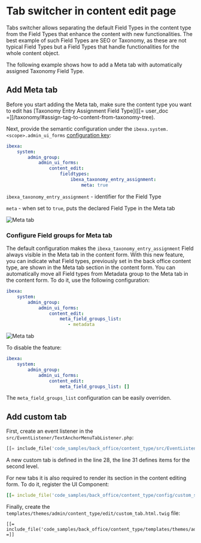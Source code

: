 # Tab switcher in content edit page

Tabs switcher allows separating the default Field Types in the content type from the Field Types that enhance the content with new functionalities.
The best example of such Field Types are SEO or Taxonomy, as these are not typical Field Types but a Field Types that handle functionalities for the whole content object.

The following example shows how to add a Meta tab with automatically assigned Taxonomy Field Type.

## Add Meta tab

Before you start adding the Meta tab, make sure the content type you want to edit has [Taxonomy Entry Assignment Field Type]([[= user_doc =]]/taxonomy/#assign-tag-to-content-from-taxonomy-tree).

Next, provide the semantic configuration under the `ibexa.system.<scope>.admin_ui_forms` [configuration key](configuration.md#configuration-files):

```yaml
ibexa:
    system:
        admin_group:
            admin_ui_forms:
                content_edit:
                    fieldtypes:
                        ibexa_taxonomy_entry_assignment:
                            meta: true

```

`ibexa_taxonomy_entry_assignment` - identifier for the Field Type

`meta` - when set to `true`, puts the declared Field Type in the Meta tab

![Meta tab](tab_switcher.png)


### Configure Field groups for Meta tab

The default configuration makes the `ibexa_taxonomy_entry_assignment` Field always visible in the Meta tab in the content form. 
With this new feature, you can indicate what Field types, previously set in the back office content type, are shown in the Meta tab section in the content form. 
You can automatically move all Field types from Metadata group to the Meta tab in the content form.
To do it, use the following configuration:

```yaml
ibexa:
    system:
        admin_group:
            admin_ui_forms:
                content_edit:
                    meta_field_groups_list:
                       - metadata

```

![Meta tab](tab_switcher_meta.png)

To disable the feature:

```yaml
ibexa:
    system:
        admin_group:
            admin_ui_forms:
                content_edit:
                    meta_field_groups_list: []
```


The `meta_field_groups_list` configuration can be easily overriden.

## Add custom tab

First, create an event listener in the `src/EventListener/TextAnchorMenuTabListener.php`:

``` php hl_lines="28 31"
[[= include_file('code_samples/back_office/content_type/src/EventListener/TextAnchorMenuTabListener.php') =]]
```

A new custom tab is defined in the line 28, the line 31 defines items for the second level.

For new tabs it is also required to render its section in the content editing form. To do it, register the UI Component:

```yaml
[[= include_file('code_samples/back_office/content_type/config/custom_services.yaml') =]]
```

Finally, create the `templates/themes/admin/content_type/edit/custom_tab.html.twig` file:

``` html+twig
[[= include_file('code_samples/back_office/content_type/templates/themes/admin/content_type/edit/custom_tab.html.twig') =]]
```
